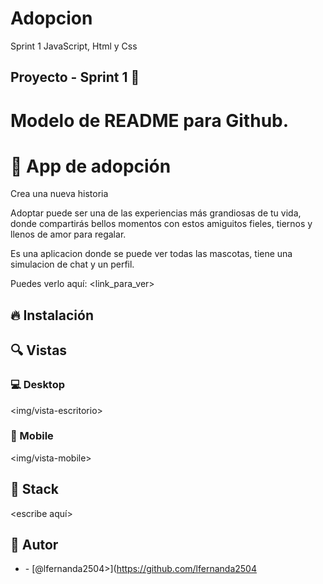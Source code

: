 # Adopcion
Sprint 1 JavaScript, Html y Css
## Proyecto - Sprint 1  🙌
# Modelo de README para Github.
    
# 💎 App de adopción


Crea una nueva historia&nbsp; &nbsp; &nbsp;&nbsp;

Adoptar puede ser una de las experiencias más grandiosas de tu vida, donde compartirás bellos momentos con estos amiguitos fieles, tiernos y llenos de amor para regalar.

Es una aplicacion donde se puede ver todas las mascotas, tiene una simulacion de chat y un perfil.


Puedes verlo aquí: <link_para_ver>





## 🔥 Instalación


## 🔍 Vistas 

### 💻 Desktop
<img/vista-escritorio>



### 📱 Mobile

<img/vista-mobile>

## 📌 Stack

<escribe aquí>

## 🌟 Autor

* **<Luisa Fda Garcia>**  - [@lfernanda2504>](https://github.com/lfernanda2504
